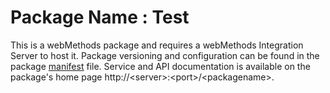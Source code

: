 # Package Name : Test
This is a webMethods package and requires a webMethods Integration Server to host it. Package versioning and configuration can be found in the package [manifest](./Test/manifest.v3) file. Service and API documentation is available on the package's home page http://&lt;server&gt;:&lt;port&gt;/&lt;packagename>.